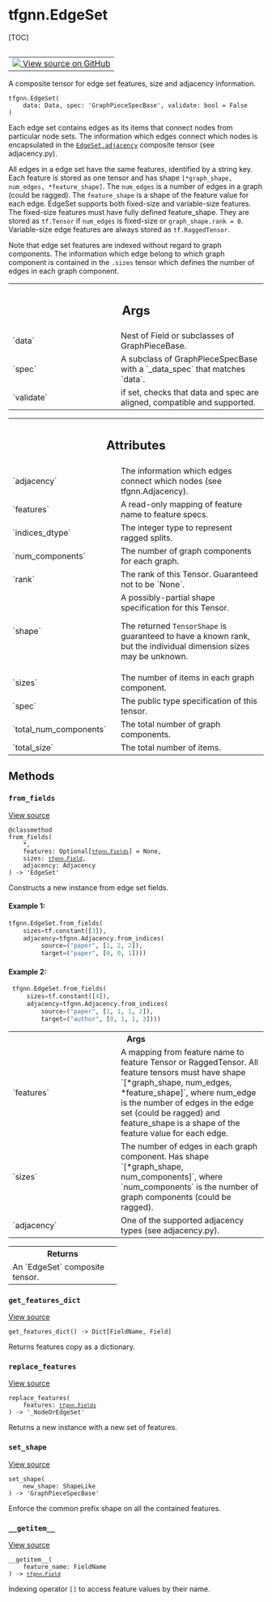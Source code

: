 # tfgnn.EdgeSet

[TOC]

<!-- Insert buttons and diff -->

<table class="tfo-notebook-buttons tfo-api nocontent" align="left">
<td>
  <a target="_blank" href="https://github.com/tensorflow/gnn/tree/master/tensorflow_gnn/graph/graph_tensor.py#L465-L548">
    <img src="https://www.tensorflow.org/images/GitHub-Mark-32px.png" />
    View source on GitHub
  </a>
</td>
</table>



A composite tensor for edge set features, size and adjacency information.

<pre class="devsite-click-to-copy prettyprint lang-py tfo-signature-link">
<code>tfgnn.EdgeSet(
    data: Data, spec: 'GraphPieceSpecBase', validate: bool = False
)
</code></pre>



<!-- Placeholder for "Used in" -->

Each edge set contains edges as its items that connect nodes from particular
node sets. The information which edges connect which nodes is encapsulated in
the <a href="../tfgnn/EdgeSet.md#adjacency"><code>EdgeSet.adjacency</code></a> composite tensor (see adjacency.py).

All edges in a edge set have the same features, identified by a string key.
Each feature is stored as one tensor and has shape `[*graph_shape, num_edges,
*feature_shape]`. The `num_edges` is a number of edges in a graph (could be
ragged). The `feature_shape` is a shape of the feature value for each edge.
EdgeSet supports both fixed-size and variable-size features. The fixed-size
features must have fully defined feature_shape. They are stored as `tf.Tensor`
if `num_edges` is fixed-size or `graph_shape.rank = 0`. Variable-size edge
features are always stored as `tf.RaggedTensor`.

Note that edge set features are indexed without regard to graph components.
The information which edge belong to which graph component is contained in
the `.sizes` tensor which defines the number of edges in each graph component.

<!-- Tabular view -->
 <table class="responsive fixed orange">
<colgroup><col width="214px"><col></colgroup>
<tr><th colspan="2"><h2 class="add-link">Args</h2></th></tr>

<tr>
<td>
`data`
</td>
<td>
Nest of Field or subclasses of GraphPieceBase.
</td>
</tr><tr>
<td>
`spec`
</td>
<td>
A subclass of GraphPieceSpecBase with a `_data_spec` that matches
`data`.
</td>
</tr><tr>
<td>
`validate`
</td>
<td>
if set, checks that data and spec are aligned, compatible and
supported.
</td>
</tr>
</table>





<!-- Tabular view -->
 <table class="responsive fixed orange">
<colgroup><col width="214px"><col></colgroup>
<tr><th colspan="2"><h2 class="add-link">Attributes</h2></th></tr>

<tr>
<td>
`adjacency`
</td>
<td>
The information which edges connect which nodes (see tfgnn.Adjacency).
</td>
</tr><tr>
<td>
`features`
</td>
<td>
A read-only mapping of feature name to feature specs.
</td>
</tr><tr>
<td>
`indices_dtype`
</td>
<td>
The integer type to represent ragged splits.
</td>
</tr><tr>
<td>
`num_components`
</td>
<td>
The number of graph components for each graph.
</td>
</tr><tr>
<td>
`rank`
</td>
<td>
The rank of this Tensor. Guaranteed not to be `None`.
</td>
</tr><tr>
<td>
`shape`
</td>
<td>
A possibly-partial shape specification for this Tensor.

The returned `TensorShape` is guaranteed to have a known rank, but the
individual dimension sizes may be unknown.
</td>
</tr><tr>
<td>
`sizes`
</td>
<td>
The number of items in each graph component.
</td>
</tr><tr>
<td>
`spec`
</td>
<td>
The public type specification of this tensor.
</td>
</tr><tr>
<td>
`total_num_components`
</td>
<td>
The total number of graph components.
</td>
</tr><tr>
<td>
`total_size`
</td>
<td>
The total number of items.
</td>
</tr>
</table>



## Methods

<h3 id="from_fields"><code>from_fields</code></h3>

<a target="_blank" class="external" href="https://github.com/tensorflow/gnn/tree/master/tensorflow_gnn/graph/graph_tensor.py#L488-L533">View source</a>

<pre class="devsite-click-to-copy prettyprint lang-py tfo-signature-link">
<code>@classmethod</code>
<code>from_fields(
    *,
    features: Optional[<a href="../tfgnn/Fields.md"><code>tfgnn.Fields</code></a>] = None,
    sizes: <a href="../tfgnn/Field.md"><code>tfgnn.Field</code></a>,
    adjacency: Adjacency
) -> 'EdgeSet'
</code></pre>

Constructs a new instance from edge set fields.


#### Example 1:



```python
tfgnn.EdgeSet.from_fields(
    sizes=tf.constant([3]),
    adjacency=tfgnn.Adjacency.from_indices(
         source=("paper", [1, 2, 2]),
         target=("paper", [0, 0, 1])))
```

#### Example 2:



```python
 tfgnn.EdgeSet.from_fields(
     sizes=tf.constant([4]),
     adjacency=tfgnn.Adjacency.from_indices(
         source=("paper", [1, 1, 1, 2]),
         target=("author", [0, 1, 1, 3])))
```

<!-- Tabular view -->
 <table class="responsive fixed orange">
<colgroup><col width="214px"><col></colgroup>
<tr><th colspan="2">Args</th></tr>

<tr>
<td>
`features`
</td>
<td>
A mapping from feature name to feature Tensor or RaggedTensor.
All feature tensors must have shape `[*graph_shape, num_edges,
*feature_shape]`, where num_edge is the number of edges in the edge
set (could be ragged) and feature_shape is a shape of the feature value
for each edge.
</td>
</tr><tr>
<td>
`sizes`
</td>
<td>
The number of edges in each graph component.
Has shape `[*graph_shape, num_components]`, where `num_components` is
the number of graph components (could be ragged).
</td>
</tr><tr>
<td>
`adjacency`
</td>
<td>
One of the supported adjacency types (see adjacency.py).
</td>
</tr>
</table>



<!-- Tabular view -->
 <table class="responsive fixed orange">
<colgroup><col width="214px"><col></colgroup>
<tr><th colspan="2">Returns</th></tr>
<tr class="alt">
<td colspan="2">
An `EdgeSet` composite tensor.
</td>
</tr>

</table>



<h3 id="get_features_dict"><code>get_features_dict</code></h3>

<a target="_blank" class="external" href="https://github.com/tensorflow/gnn/tree/master/tensorflow_gnn/graph/graph_tensor.py#L138-L140">View source</a>

<pre class="devsite-click-to-copy prettyprint lang-py tfo-signature-link">
<code>get_features_dict() -> Dict[FieldName, Field]
</code></pre>

Returns features copy as a dictionary.


<h3 id="replace_features"><code>replace_features</code></h3>

<a target="_blank" class="external" href="https://github.com/tensorflow/gnn/tree/master/tensorflow_gnn/graph/graph_tensor.py#L362-L368">View source</a>

<pre class="devsite-click-to-copy prettyprint lang-py tfo-signature-link">
<code>replace_features(
    features: <a href="../tfgnn/Fields.md"><code>tfgnn.Fields</code></a>
) -> '_NodeOrEdgeSet'
</code></pre>

Returns a new instance with a new set of features.


<h3 id="set_shape"><code>set_shape</code></h3>

<a target="_blank" class="external" href="https://github.com/tensorflow/gnn/tree/master/tensorflow_gnn/graph/graph_piece.py#L290-L296">View source</a>

<pre class="devsite-click-to-copy prettyprint lang-py tfo-signature-link">
<code>set_shape(
    new_shape: ShapeLike
) -> 'GraphPieceSpecBase'
</code></pre>

Enforce the common prefix shape on all the contained features.


<h3 id="__getitem__"><code>__getitem__</code></h3>

<a target="_blank" class="external" href="https://github.com/tensorflow/gnn/tree/master/tensorflow_gnn/graph/graph_tensor.py#L34-L36">View source</a>

<pre class="devsite-click-to-copy prettyprint lang-py tfo-signature-link">
<code>__getitem__(
    feature_name: FieldName
) -> <a href="../tfgnn/Field.md"><code>tfgnn.Field</code></a>
</code></pre>

Indexing operator `[]` to access feature values by their name.




